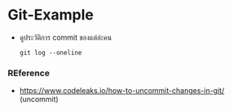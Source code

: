 # Git-Example

- ดูประวัติการ commit ของแต่ล่ะคน

      git log --oneline

### REference

- https://www.codeleaks.io/how-to-uncommit-changes-in-git/ (uncommit)


